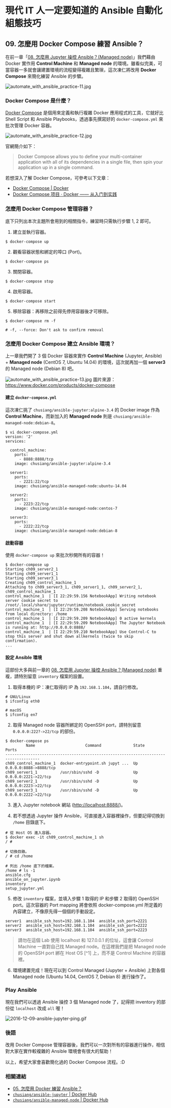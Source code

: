 # 現代 IT 人一定要知道的 Ansible 自動化組態技巧

## 09. 怎麼用 Docker Compose 練習 Ansible？

在前一章「[08. 怎麼用 Jupyter 操控 Ansible？(Managed node)](08.how-to-practive-ansible-with-jupyter2.md)」我們藉由 Docker 實作用 **Control Machine** 和 **Managed node** 的環境。雖看似完美，可當容器一多就會讓建置環境的流程變得複雜且繁瑣，這次凍仁將改用 **Docker Compose** 來簡化練習 Ansible 的步驟。

![automate_with_ansible_practice-11.jpg](imgs/automate_with_ansible_practice-11.jpg)


### Docker Compose 是什麼？

[Docker Compose][docker_compose_official] 是個用來定義和執行複雜 Docker 應用程式的工具，它就好比 Shell Script 和 Ansible Playbooks，透過事先撰寫好的 `docker-compose.yml` 來批次管理 Docker 容器。

![automate_with_ansible_practice-12.jpg](imgs/automate_with_ansible_practice-12.jpg)

官網簡介如下：

> Docker Compose allows you to define your multi-container application with all of its dependencies in a single file, then spin your application up in a single command. 

若想深入了解 Docker Compose，可參考以下文章：

- [Docker Compose \| Docker][docker_compose_doc]
- [Docker Compose 项目 · Docker —— 从入门到实践][docker_compose_practice] 

[docker_compose_official]: https://www.docker.com/products/docker-compose
[docker_compose_doc]: https://docs.docker.com/compose/
[docker_compose_practice]: https://yeasy.gitbooks.io/docker_practice/content/compose/


### 怎麼用 Docker Compose 管理容器？

底下只列出本次主題所會用到的相關指令，練習時只需執行步驟 1, 2 即可。

1. 建立並執行容器。

  ```
  $ docker-compose up
  ```

2. 觀看容器狀態和綁定的埠口 (Port)。

  ```
  $ docker-compose ps
  ```

3. 關閉容器。

  ```
  $ docker-compose stop
  ```

4. 啟用容器。

  ```
  $ docker-compose start
  ```

5. 移除容器：再移除之前得先停用容器後才可移除。

  ```
  $ docker-compose rm -f

  # -f, --force: Don't ask to confirm removal
  ```

### 怎麼用 Docker Compose 建立 Ansible 環境？

上一章我們開了 3 個 Docker 容器來實作 **Control Machine** (Jupyter, Ansible) + **Managed node** (CentOS 7, Ubuntu 14.04) 的環境，這次就再加一個 **server3** 的 Managed node (Debian 8) 吧。

![automate_with_ansible_practice-13.jpg](imgs/automate_with_ansible_practice-13.jpg)
圖片來源： https://www.docker.com/products/docker-compose


#### 建立 `docker-compose.yml`

這次凍仁挑了 `chusiang/ansible-jupyter:alpine-3.4` 的 Docker image 作為 **Control Machine**，而新加入的 **Managed node** 則是 `chusiang/ansible-managed-node:debian-8`。


```
$ vi docker-compose.yml
version: '2'
services:

  control_machine:
    ports:
      - 8888:8888/tcp
    image: chusiang/ansible-jupyter:alpine-3.4

  server1:
    ports:
      - 2221:22/tcp
    image: chusiang/ansible-managed-node:ubuntu-14.04

  server2:
    ports:
      - 2223:22/tcp
    image: chusiang/ansible-managed-node:centos-7

  server3:
    ports:
      - 2222:22/tcp
    image: chusiang/ansible-managed-node:debian-8
```

#### 啟動容器

使用 `docker-compose up` 來批次秒開所有的容器！

```
$ docker-compose up
Starting ch09_server2_1
Starting ch09_server1_1
Starting ch09_server3_1
Creating ch09_control_machine_1
Attaching to ch09_server3_1, ch09_server1_1, ch09_server2_1, ch09_control_machine_1
control_machine_1  | [I 22:29:59.156 NotebookApp] Writing notebook server cookie secret to /root/.local/share/jupyter/runtime/notebook_cookie_secret
control_machine_1  | [I 22:29:59.208 NotebookApp] Serving notebooks from local directory: /home
control_machine_1  | [I 22:29:59.209 NotebookApp] 0 active kernels
control_machine_1  | [I 22:29:59.209 NotebookApp] The Jupyter Notebook is running at: http://0.0.0.0:8888/
control_machine_1  | [I 22:29:59.210 NotebookApp] Use Control-C to stop this server and shut down allkernels (twice to skip confirmation).
...
```

#### 設定 Ansible 環境

這部份大多與前一章的 [08. 怎麼用 Jupyter 操控 Ansible？(Managed node)](08.how-to-practive-ansible-with-jupyter2.md) 重複，請特別留意 `inventory` 檔案的設置。


1. 取得本機的 IP：凍仁取得的 IP 為 `192.168.1.104`，請自行修改。

  ```
  # GNU/Linux
  $ ifconfig eth0

  # macOS
  $ ifconfig en7
  ```

2. 取得 Managed node 容器所綁定的 OpenSSH port，請特別留意 `0.0.0.0:222?->22/tcp` 的部份。

  ```
  $ docker-compose ps
           Name                      Command              State          Ports
  -------------------------------------------------------------------------------------
  ch09_control_machine_1  docker-entrypoint.sh jupyt ...  Up     0.0.0.0:8888->8888/tcp
  ch09_server1_1          /usr/sbin/sshd -D               Up     0.0.0.0:2221->22/tcp
  ch09_server2_1          /usr/sbin/sshd -D               Up     0.0.0.0:2223->22/tcp
  ch09_server3_1          /usr/sbin/sshd -D               Up     0.0.0.0:2222->22/tcp
  ```

3. 進入 Jupyter notebook 網站 ([http://localhost:8888/][jupyter_website])。

[jupyter_website]: http://localhost:8888/

4. 若不想透過 Jupyter 操作 Ansible，可直接進入容器裡操作，但要記得切換到 `/home` 目錄底下。

  ```
  # 從 Host OS 進入容器。
  $ docker exec -it ch09_control_machine_1 sh
  / #

  # 切換目錄。
  / # cd /home

  # 列出 /home 底下的檔案。
  /home # ls -1
  ansible.cfg
  ansible_on_jupyter.ipynb
  inventory
  setup_jupyter.yml
  ```

5. 修改 `inventory` 檔案，並填入步驟 1 取得的 IP 和步驟 2 取得的 OpenSSH port。這次容器的 Port mapping 將會依照 docker-compose.yml 所定義的內容建立，不像原先得一個個的手動設定。

  ```
  server1  ansible_ssh_host=192.168.1.104  ansible_ssh_port=2221
  server2  ansible_ssh_host=192.168.1.104  ansible_ssh_port=2222
  server3  ansible_ssh_host=192.168.1.104  ansible_ssh_port=2223
  ```

  > 請勿在這個 Lab 使用 localhost 和 127.0.0.1 的位址，這會讓 Control Machine 一直對自己找 Managed node。在這裡我們是把 Managed node 的 OpenSSH port 綁在 Host OS [^1] 上，而不是 Control Machine 的容器裡。

6. 環境建置完成！現在可以到 Control Managed (Jupyter + Ansible) 上對各個 Managed node (Ubuntu 14.04, CentOS 7, Debian 8) 進行操作了。


### Play Ansible

現在我們可以透過 Ansible 操控 3 個 Managed node 了，記得把 inventory 的部份從 `localhost` 改成 `all` 喔！

![2016-12-09-ansible-jupyter-ping.gif](imgs/2016-12-09-ansible-jupyter-ping.gif)


### 後語

改用 Docker Compose 管理容器後，我們可以一次對所有的容器進行操作，相信對大家在實作較複雜的 Ansible 環境會有很大的幫助！

以上，希望大家會喜歡簡化過的 Docker Compose 流程。:D


### 相關連結

- [05. 怎麼用 Docker 練習 Ansible？](05.how-to-practive-ansible-with-docker.md)
- [`chusiang/ansible-jupyter` | Docker Hub][ansible_jupyter]
- [`chusiang/ansible-managed-node` | Docker Hub][ansible_managed_node]

[ansible_jupyter]: https://hub.docker.com/r/chusiang/ansible-jupyter/
[ansible_managed_node]: https://hub.docker.com/r/chusiang/ansible-managed-node/
